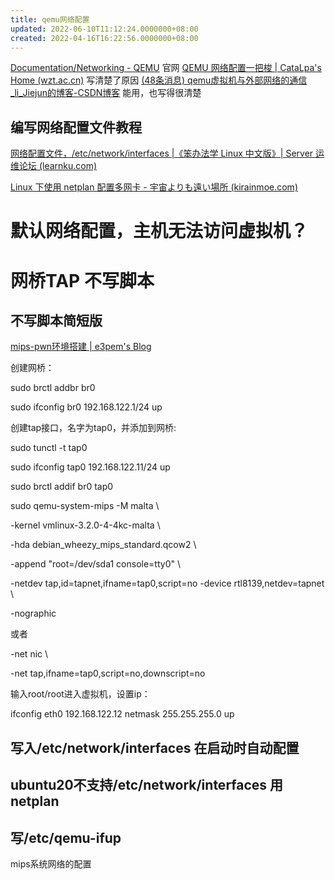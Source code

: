 ```yaml
---
title: qemu网络配置
updated: 2022-06-10T11:12:24.0000000+08:00
created: 2022-04-16T16:22:56.0000000+08:00
---
```


[Documentation/Networking - QEMU](https://wiki.qemu.org/Documentation/Networking) 官网
[QEMU 网络配置一把梭 \| CataLpa's Home (wzt.ac.cn)](https://wzt.ac.cn/2021/05/28/QEMU-networking/) 写清楚了原因
[(48条消息) qemu虚拟机与外部网络的通信_li_Jiejun的博客-CSDN博客](https://blog.csdn.net/u014022631/article/details/53411557) 能用，也写得很清楚
## 编写网络配置文件教程
[网络配置文件，/etc/network/interfaces \|《笨办法学 Linux 中文版》\| Server 运维论坛 (learnku.com)](https://learnku.com/docs/linux-the-hard-way/ex25/6228)

[Linux 下使用 netplan 配置多网卡 - 宇宙よりも遠い場所 (kirainmoe.com)](https://kirainmoe.com/blog/post/configure-multi-nic-on-linux-using-netplan/)

# 默认网络配置，主机无法访问虚拟机？
# 网桥TAP 不写脚本
## 不写脚本简短版
[mips-pwn环境搭建 \| e3pem's Blog](https://e3pem.github.io/2019/08/23/mips-pwn/mips-pwn%E7%8E%AF%E5%A2%83%E6%90%AD%E5%BB%BA/)

创建网桥：

sudo brctl addbr br0

sudo ifconfig br0 192.168.122.1/24 up

创建tap接口，名字为tap0，并添加到网桥:

sudo tunctl -t tap0

sudo ifconfig tap0 192.168.122.11/24 up

sudo brctl addif br0 tap0

sudo qemu-system-mips -M malta \\

-kernel vmlinux-3.2.0-4-4kc-malta \\

-hda debian_wheezy_mips_standard.qcow2 \\

-append "root=/dev/sda1 console=tty0" \\

-netdev tap,id=tapnet,ifname=tap0,script=no -device rtl8139,netdev=tapnet \\

-nographic

或者

-net nic \\

-net tap,ifname=tap0,script=no,downscript=no

输入root/root进入虚拟机，设置ip：

ifconfig eth0 192.168.122.12 netmask 255.255.255.0 up

## 写入/etc/network/interfaces 在启动时自动配置
## ubuntu20不支持/etc/network/interfaces 用netplan
## 写/etc/qemu-ifup
mips系统网络的配置
# 

